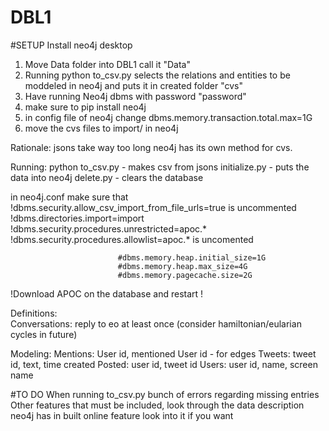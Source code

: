 # DBL1
#SETUP
Install neo4j desktop
1. Move Data folder into DBL1 call it "Data"
2. Running python to_csv.py selects the relations and entities to be moddeled in neo4j and puts it in created folder "cvs"
3. Have running Neo4j dbms with password "password"
4. make sure to pip install neo4j
5. in config file of neo4j change dbms.memory.transaction.total.max=1G
6. move the cvs files to import/ in neo4j

Rationale: 
jsons take way too long neo4j has its own method for cvs. 

Running: 
python to_csv.py - makes csv from jsons
initialize.py - puts the data into neo4j 
delete.py - clears the database

in neo4j.conf make sure that !dbms.security.allow_csv_import_from_file_urls=true is uncommented 
                            !dbms.directories.import=import
                            !dbms.security.procedures.unrestricted=apoc.*
                            !dbms.security.procedures.allowlist=apoc.* is uncomented

                            #dbms.memory.heap.initial_size=1G
                            #dbms.memory.heap.max_size=4G
                            #dbms.memory.pagecache.size=2G
!Download APOC on the database and restart !


Definitions:    
Conversations: reply to eo at least once (consider hamiltonian/eularian cycles in future)

Modeling: 
    Mentions: User id, mentioned User id - for edges
    Tweets: tweet id, text, time created
    Posted: user id, tweet id 
    Users: user id, name, screen name



#TO DO
When running to_csv.py bunch of errors regarding missing entries 
Other features that must be included, look through the data description 
neo4j has in built online feature look into it if you want 
